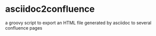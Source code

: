 # asciidoc2confluence
a groovy script to export an HTML file generated by asciidoc to several confluence pages
